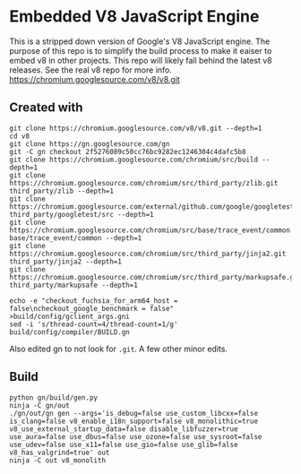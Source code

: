 Embedded V8 JavaScript Engine
=============
This is a stripped down version of Google's V8 JavaScript engine.
The purpose of this repo is to simplify the build process to make it
eaiser to embed v8 in other projects.  This repo will likely fall
behind the latest v8 releases.  See the real v8 repo for more info.
https://chromium.googlesource.com/v8/v8.git

## Created with

```
git clone https://chromium.googlesource.com/v8/v8.git --depth=1
cd v8
git clone https://gn.googlesource.com/gn
git -C gn checkout 2f5276089c50cc76bc9282ec1246304c4dafc5b8
git clone https://chromium.googlesource.com/chromium/src/build --depth=1
git clone https://chromium.googlesource.com/chromium/src/third_party/zlib.git third_party/zlib --depth=1
git clone https://chromium.googlesource.com/external/github.com/google/googletest.git third_party/googletest/src --depth=1
git clone https://chromium.googlesource.com/chromium/src/base/trace_event/common.git base/trace_event/common --depth=1
git clone https://chromium.googlesource.com/chromium/src/third_party/jinja2.git third_party/jinja2 --depth=1
git clone https://chromium.googlesource.com/chromium/src/third_party/markupsafe.git third_party/markupsafe --depth=1

echo -e "checkout_fuchsia_for_arm64_host = false\ncheckout_google_benchmark = false" >build/config/gclient_args.gni
sed -i 's/thread-count=4/thread-count=1/g' build/config/compiler/BUILD.gn
```

Also edited gn to not look for ``.git``.  A few other minor edits.

## Build
```
python gn/build/gen.py
ninja -C gn/out
./gn/out/gn gen --args='is_debug=false use_custom_libcxx=false is_clang=false v8_enable_i18n_support=false v8_monolithic=true v8_use_external_startup_data=false disable_libfuzzer=true use_aura=false use_dbus=false use_ozone=false use_sysroot=false use_udev=false use_x11=false use_gio=false use_glib=false v8_has_valgrind=true' out
ninja -C out v8_monolith
```
